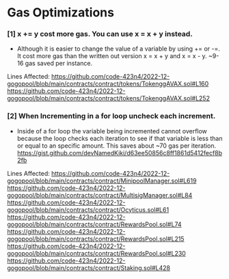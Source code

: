 # Gas Optimizations

### [1]  x += y cost more gas. You can use x = x + y instead.
- Although it is easier to change the value of a variable by using += or -=. It cost more gas than the written out version x = x + y and x = x - y.
 ~9-16 gas saved per instance. 

Lines Affected:
https://github.com/code-423n4/2022-12-gogopool/blob/main/contracts/contract/tokens/TokenggAVAX.sol#L160
https://github.com/code-423n4/2022-12-gogopool/blob/main/contracts/contract/tokens/TokenggAVAX.sol#L252


### [2] When Incrementing in a for loop uncheck each increment.
- Inside of a for loop the variable being incremented cannot overflow because the loop checks each iteration to see if that variable is less than or equal to an specific amount. 
This saves about  ~70 gas per iteration.
https://gist.github.com/devNamedKiki/d63ee50856c8ff1861d5412fecf8b2fb

Lines Affected:
https://github.com/code-423n4/2022-12-gogopool/blob/main/contracts/contract/MinipoolManager.sol#L619
https://github.com/code-423n4/2022-12-gogopool/blob/main/contracts/contract/MultisigManager.sol#L84
https://github.com/code-423n4/2022-12-gogopool/blob/main/contracts/contract/Ocyticus.sol#L61
https://github.com/code-423n4/2022-12-gogopool/blob/main/contracts/contract/RewardsPool.sol#L74
https://github.com/code-423n4/2022-12-gogopool/blob/main/contracts/contract/RewardsPool.sol#L215
https://github.com/code-423n4/2022-12-gogopool/blob/main/contracts/contract/RewardsPool.sol#L230
https://github.com/code-423n4/2022-12-gogopool/blob/main/contracts/contract/Staking.sol#L428
